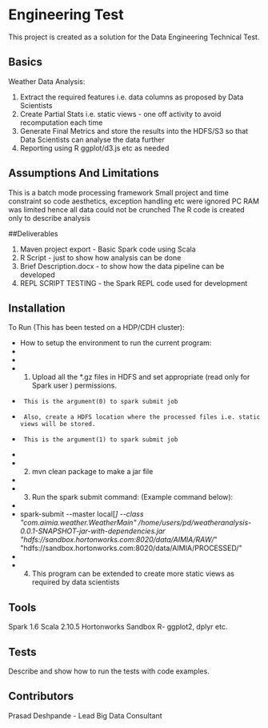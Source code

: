 # Engineering Test

This project is created as a solution for the Data Engineering Technical Test.


## Basics

Weather Data Analysis: 

1. Extract the required features i.e. data columns as proposed by Data Scientists
2. Create Partial Stats i.e. static views - one off activity to avoid recomputation each time
3. Generate Final Metrics and store the results into the HDFS/S3 so that Data Scientists can analyse the data further
4. Reporting using R ggplot/d3.js etc as needed


## Assumptions And Limitations
This is a batch mode processing framework
Small project and time constraint so code aesthetics, exception handling etc were ignored
PC RAM was limited hence all data could not be crunched 
The R code is created only to describe analysis

##Deliverables
1. Maven project export - Basic Spark code using Scala 
2. R Script - just to show how analysis can be done
3. Brief Description.docx - to show how the data pipeline can be developed
4. REPL SCRIPT TESTING - the Spark REPL code used for development

## Installation

To Run (This has been tested on a HDP/CDH cluster):

*  How to setup the environment to run the current program:
 *
 *
 *  1.	Upload all the *.gz files in HDFS and set appropriate (read only for Spark user ) permissions. 
 *      This is the argument(0) to spark submit job
 *      Also, create a HDFS location where the processed files i.e. static views will be stored.
 *      This is the argument(1) to spark submit job
 *
 *  2. mvn clean package to make a jar file
 *   
 *  3. Run the spark submit command: (Example command below):
 *
 *  spark-submit --master local[*]  --class "com.aimia.weather.WeatherMain" /home/users/pd/weatheranalysis-0.0.1-SNAPSHOT-jar-with-dependencies.jar  "hdfs://sandbox.hortonworks.com:8020/data/AIMIA/RAW/*"   "hdfs://sandbox.hortonworks.com:8020/data/AIMIA/PROCESSED/"
 *  
 *  4. This program can be extended to create more static views as required by data scientists

  
## Tools
Spark 1.6
Scala 2.10.5
Hortonworks Sandbox
R- ggplot2, dplyr etc.

  
## Tests

Describe and show how to run the tests with code examples.

## Contributors

Prasad Deshpande - Lead Big Data Consultant








